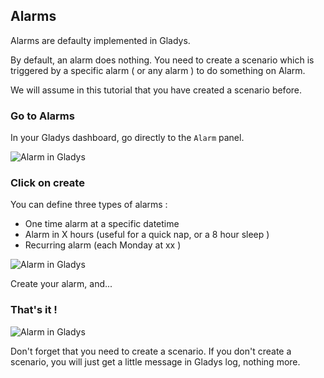 ## Alarms

Alarms are defaulty implemented in Gladys. 

By default, an alarm does nothing. You need to create a scenario which is triggered by a specific alarm ( or any alarm ) to do something on Alarm.

We will assume in this tutorial that you have created a scenario before.

### Go to Alarms

In your Gladys dashboard, go directly to the `Alarm` panel.

<img alt="Alarm in Gladys" src="/assets/images/documentation/alarm/alarm-1.png" class="img-responsive" />

### Click on create

You can define three types of alarms :  

- One time alarm at a specific datetime
- Alarm in X hours (useful for a quick nap, or a 8 hour sleep )
- Recurring alarm (each Monday at xx )

<img alt="Alarm in Gladys" src="/assets/images/documentation/alarm/alarm-2.png" class="img-responsive" />

Create your alarm, and...

### That's it !

<img alt="Alarm in Gladys" src="/assets/images/documentation/alarm/alarm-3.png" class="img-responsive" />

Don't forget that you need to create a scenario. If you don't create a scenario, you will just get a little message in Gladys log, nothing more.